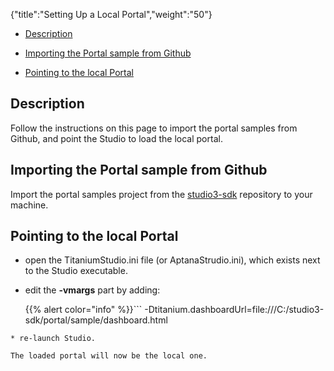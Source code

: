 {"title":"Setting Up a Local Portal","weight":"50"}

* [Description](#description)

* [Importing the Portal sample from Github](#importing-the-portal-sample-from-github)

* [Pointing to the local Portal](#pointing-to-the-local-portal)

## Description

Follow the instructions on this page to import the portal samples from Github, and point the Studio to load the local portal.

## Importing the Portal sample from Github

Import the portal samples project from the [studio3-sdk](https://github.com/aptana/studio3-sdk) repository to your machine.

## Pointing to the local Portal

* open the TitaniumStudio.ini file (or AptanaStrudio.ini), which exists next to the Studio executable.

* edit the **\-vmargs** part by adding:

    {{% alert color="info" %}}```
-Dtitanium.dashboardUrl=file:///C:/studio3-sdk/portal/sample/dashboard.html
```{{% /alert %}}
* re-launch Studio.

The loaded portal will now be the local one.
